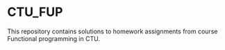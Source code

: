 # CTU_FUP
This repository contains solutions to homework assignments from course Functional programming in CTU.
